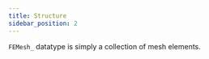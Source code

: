 ```yaml
---
title: Structure
sidebar_position: 2
---
```


`FEMesh_` datatype is simply a collection of mesh elements.
